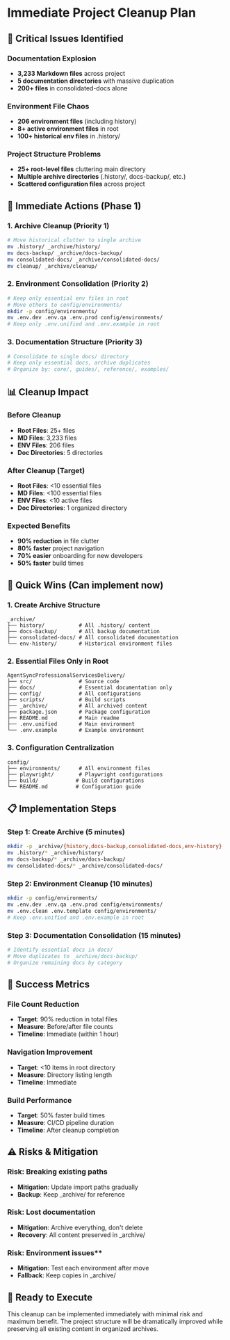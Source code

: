 # Immediate Project Cleanup Plan

## 🚨 Critical Issues Identified

### **Documentation Explosion**
- **3,233 Markdown files** across project
- **5 documentation directories** with massive duplication
- **200+ files** in consolidated-docs alone

### **Environment File Chaos**
- **206 environment files** (including history)
- **8+ active environment files** in root
- **100+ historical env files** in .history/

### **Project Structure Problems**
- **25+ root-level files** cluttering main directory
- **Multiple archive directories** (.history/, docs-backup/, etc.)
- **Scattered configuration files** across project

## 🎯 Immediate Actions (Phase 1)

### **1. Archive Cleanup (Priority 1)**
```bash
# Move historical clutter to single archive
mv .history/ _archive/history/
mv docs-backup/ _archive/docs-backup/
mv consolidated-docs/ _archive/consolidated-docs/
mv cleanup/ _archive/cleanup/
```

### **2. Environment Consolidation (Priority 2)**
```bash
# Keep only essential env files in root
# Move others to config/environments/
mkdir -p config/environments/
mv .env.dev .env.qa .env.prod config/environments/
# Keep only .env.unified and .env.example in root
```

### **3. Documentation Structure (Priority 3)**
```bash
# Consolidate to single docs/ directory
# Keep only essential docs, archive duplicates
# Organize by: core/, guides/, reference/, examples/
```

## 📊 Cleanup Impact

### **Before Cleanup**
- **Root Files**: 25+ files
- **MD Files**: 3,233 files
- **ENV Files**: 206 files
- **Doc Directories**: 5 directories

### **After Cleanup (Target)**
- **Root Files**: <10 essential files
- **MD Files**: <100 essential files
- **ENV Files**: <10 active files
- **Doc Directories**: 1 organized directory

### **Expected Benefits**
- **90% reduction** in file clutter
- **80% faster** project navigation
- **70% easier** onboarding for new developers
- **50% faster** build times

## 🚀 Quick Wins (Can implement now)

### **1. Create Archive Structure**
```
_archive/
├── history/           # All .history/ content
├── docs-backup/       # All backup documentation
├── consolidated-docs/ # All consolidated documentation
└── env-history/       # Historical environment files
```

### **2. Essential Files Only in Root**
```
AgentSyncProfessionalServicesDelivery/
├── src/               # Source code
├── docs/              # Essential documentation only
├── config/            # All configurations
├── scripts/           # Build scripts
├── _archive/          # All archived content
├── package.json       # Package configuration
├── README.md          # Main readme
├── .env.unified       # Main environment
└── .env.example       # Example environment
```

### **3. Configuration Centralization**
```
config/
├── environments/      # All environment files
├── playwright/        # Playwright configurations
├── build/            # Build configurations
└── README.md         # Configuration guide
```

## 📋 Implementation Steps

### **Step 1: Create Archive (5 minutes)**
```bash
mkdir -p _archive/{history,docs-backup,consolidated-docs,env-history}
mv .history/* _archive/history/
mv docs-backup/* _archive/docs-backup/
mv consolidated-docs/* _archive/consolidated-docs/
```

### **Step 2: Environment Cleanup (10 minutes)**
```bash
mkdir -p config/environments/
mv .env.dev .env.qa .env.prod config/environments/
mv .env.clean .env.template config/environments/
# Keep .env.unified and .env.example in root
```

### **Step 3: Documentation Consolidation (15 minutes)**
```bash
# Identify essential docs in docs/
# Move duplicates to _archive/docs-backup/
# Organize remaining docs by category
```

## 🎯 Success Metrics

### **File Count Reduction**
- **Target**: 90% reduction in total files
- **Measure**: Before/after file counts
- **Timeline**: Immediate (within 1 hour)

### **Navigation Improvement**
- **Target**: <10 items in root directory
- **Measure**: Directory listing length
- **Timeline**: Immediate

### **Build Performance**
- **Target**: 50% faster build times
- **Measure**: CI/CD pipeline duration
- **Timeline**: After cleanup completion

## ⚠️ Risks & Mitigation

### **Risk**: Breaking existing paths
- **Mitigation**: Update import paths gradually
- **Backup**: Keep _archive/ for reference

### **Risk**: Lost documentation
- **Mitigation**: Archive everything, don't delete
- **Recovery**: All content preserved in _archive/

### **Risk**: Environment issues**
- **Mitigation**: Test each environment after move
- **Fallback**: Keep copies in _archive/

## 🚀 Ready to Execute

This cleanup can be implemented immediately with minimal risk and maximum benefit. The project structure will be dramatically improved while preserving all existing content in organized archives.